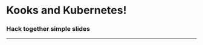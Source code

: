 # Kooks and Kubernetes!

### Hack together simple slides

<!-- .slide: data-transition="zoom" -->

---
